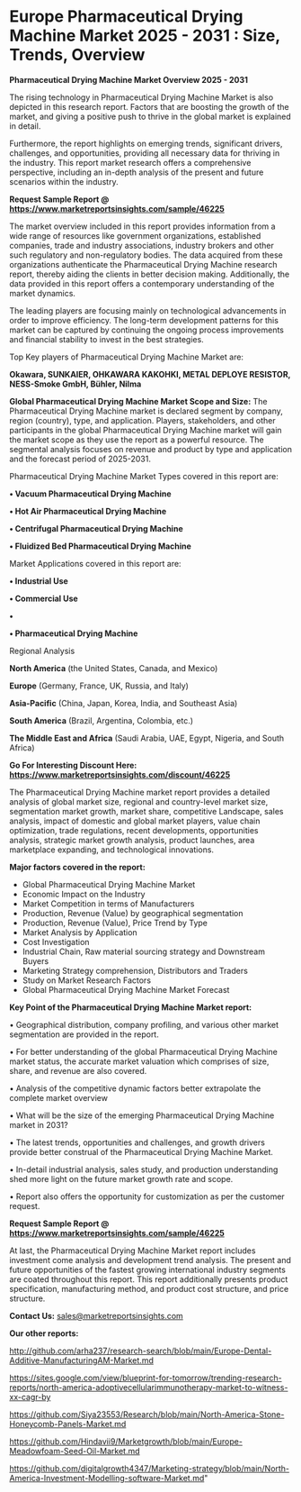 # Europe Pharmaceutical Drying Machine Market 2025 - 2031 : Size, Trends, Overview

<Strong> Pharmaceutical Drying Machine Market Overview 2025 - 2031</strong>

The rising technology in Pharmaceutical Drying Machine Market is also depicted in this research report. Factors that are boosting the growth of the market, and giving a positive push to thrive in the global market is explained in detail.

Furthermore, the report highlights on emerging trends, significant drivers, challenges, and opportunities, providing all necessary data for thriving in the industry. This report market research offers a comprehensive perspective, including an in-depth analysis of the present and future scenarios within the industry.

<strong>Request Sample Report @ <a href=https://www.marketreportsinsights.com/sample/46225>https://www.marketreportsinsights.com/sample/46225</a></strong>

The market overview included in this report provides information from a wide range of resources like government organizations, established companies, trade and industry associations, industry brokers and other such regulatory and non-regulatory bodies. The data acquired from these organizations authenticate the Pharmaceutical Drying Machine research report, thereby aiding the clients in better decision making. Additionally, the data provided in this report offers a contemporary understanding of the market dynamics.

The leading players are focusing mainly on technological advancements in order to improve efficiency. The long-term development patterns for this market can be captured by continuing the ongoing process improvements and financial stability to invest in the best strategies.

Top Key players of Pharmaceutical Drying Machine Market are:

<strong>Okawara, SUNKAIER, OHKAWARA KAKOHKI, METAL DEPLOYE RESISTOR, NESS-Smoke GmbH, Bühler, Nilma</strong>

<strong><b>Global Pharmaceutical Drying Machine Market Scope and Size:</b></strong>
The Pharmaceutical Drying Machine market is declared segment by company, region (country), type, and application. Players, stakeholders, and other participants in the global Pharmaceutical Drying Machine market will gain the market scope as they use the report as a powerful resource. The segmental analysis focuses on revenue and product by type and application and the forecast period of 2025-2031.

Pharmaceutical Drying Machine Market Types covered in this report are:

<strong>•  Vacuum Pharmaceutical Drying Machine

•  Hot Air Pharmaceutical Drying Machine

•  Centrifugal Pharmaceutical Drying Machine

•  Fluidized Bed Pharmaceutical Drying Machine</strong>

Market Applications covered in this report are:

<strong>•  Industrial Use

•  Commercial Use

•  

•  Pharmaceutical Drying Machine</strong> 

Regional Analysis

<strong>North America</strong> (the United States, Canada, and Mexico)

<strong>Europe</strong> (Germany, France, UK, Russia, and Italy)

<strong>Asia-Pacific</strong> (China, Japan, Korea, India, and Southeast Asia)

<strong>South America</strong> (Brazil, Argentina, Colombia, etc.)

<strong>The Middle East and Africa</strong> (Saudi Arabia, UAE, Egypt, Nigeria, and South Africa)

<strong>Go For Interesting Discount Here: <a href=https://www.marketreportsinsights.com/discount/46225>https://www.marketreportsinsights.com/discount/46225</a></strong>

The Pharmaceutical Drying Machine market report provides a detailed analysis of global market size, regional and country-level market size, segmentation market growth, market share, competitive Landscape, sales analysis, impact of domestic and global market players, value chain optimization, trade regulations, recent developments, opportunities analysis, strategic market growth analysis, product launches, area marketplace expanding, and technological innovations.

<strong><b>Major factors covered in the report:</b></strong>
<ul>
  <li>Global Pharmaceutical Drying Machine Market </li>
  <li>Economic Impact on the Industry</li>
  <li>Market Competition in terms of Manufacturers</li>
  <li>Production, Revenue (Value) by geographical segmentation</li>
  <li>Production, Revenue (Value), Price Trend by Type</li>
  <li>Market Analysis by Application</li>
  <li>Cost Investigation</li>
  <li>Industrial Chain, Raw material sourcing strategy and Downstream Buyers</li>
  <li>Marketing Strategy comprehension, Distributors and Traders</li>
  <li>Study on Market Research Factors</li>
  <li>Global Pharmaceutical Drying Machine Market Forecast</li>
</ul>

<strong><b>Key Point of the Pharmaceutical Drying Machine Market report:</b></strong>

• Geographical distribution, company profiling, and various other market segmentation are provided in the report.

• For better understanding of the global Pharmaceutical Drying Machine market status, the accurate market valuation which comprises of size, share, and revenue are also covered.

• Analysis of the competitive dynamic factors better extrapolate the complete market overview

• What will be the size of the emerging Pharmaceutical Drying Machine market in 2031?

• The latest trends, opportunities and challenges, and growth drivers provide better construal of the Pharmaceutical Drying Machine Market.

• In-detail industrial analysis, sales study, and production understanding shed more light on the future market growth rate and scope.

• Report also offers the opportunity for customization as per the customer request.

<strong>Request Sample Report @ <a href=https://www.marketreportsinsights.com/sample/46225>https://www.marketreportsinsights.com/sample/46225</a></strong>

At last, the Pharmaceutical Drying Machine Market report includes investment come analysis and development trend analysis. The present and future opportunities of the fastest growing international industry segments are coated throughout this report. This report additionally presents product specification, manufacturing method, and product cost structure, and price structure.

<strong>Contact Us:</strong>
sales@marketreportsinsights.com

<strong>Our other reports:</strong>

<a href=http://github.com/arha237/research-search/blob/main/Europe-Dental-Additive-ManufacturingAM-Market.md>http://github.com/arha237/research-search/blob/main/Europe-Dental-Additive-ManufacturingAM-Market.md</a>

<a href=https://sites.google.com/view/blueprint-for-tomorrow/trending-research-reports/north-america-adoptivecellularimmunotherapy-market-to-witness-xx-cagr-by>https://sites.google.com/view/blueprint-for-tomorrow/trending-research-reports/north-america-adoptivecellularimmunotherapy-market-to-witness-xx-cagr-by</a>

<a href=https://github.com/Siya23553/Research/blob/main/North-America-Stone-Honeycomb-Panels-Market.md>https://github.com/Siya23553/Research/blob/main/North-America-Stone-Honeycomb-Panels-Market.md</a>

<a href=https://github.com/Hindavii9/Marketgrowth/blob/main/Europe-Meadowfoam-Seed-Oil-Market.md>https://github.com/Hindavii9/Marketgrowth/blob/main/Europe-Meadowfoam-Seed-Oil-Market.md</a>

<a href=https://github.com/digitalgrowth4347/Marketing-strategy/blob/main/North-America-Investment-Modelling-software-Market.md>https://github.com/digitalgrowth4347/Marketing-strategy/blob/main/North-America-Investment-Modelling-software-Market.md</a>"

